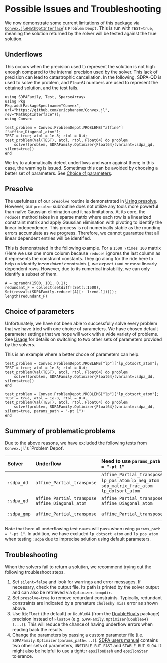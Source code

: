 # Possible Issues and Troubleshooting

We now demonstrate some current limitations of this package via [`Convex.jl#MathOptInterface`](https://github.com/ericphanson/Convex.jl/tree/MathOptInterface)'s `Problem Deopt`. This is run with `TEST=true`, meaning the solution returned by the solver will be tested against the true solution. 

## Underflows

This occurs when the precision used to represent the solution is not high enough compared to the internal precision used by the solver. This lack of precision can lead to catastrophic cancellation. In the following, SDPA-QD is used to solve the problem, and `Float64` numbers are used to represent the obtained solution, and the test fails.

```@setup convex
using SDPAFamily, Test, SparseArrays
using Pkg
Pkg.add(PackageSpec(name="Convex", url="https://github.com/ericphanson/Convex.jl", rev="MathOptInterface"));
using Convex
```
```@repl convex
test_problem = Convex.ProblemDepot.PROBLEMS["affine"]["affine_Diagonal_atom"];
TEST = true; atol = 1e-3; rtol = 0.0;
test_problem(Val(TEST), atol, rtol, Float64) do problem
    solve!(problem, SDPAFamily.Optimizer{Float64}(variant=:sdpa_qd, silent=true))
end
```

We try to automatically detect underflows and warn against them; in this case, the warning is issued. Sometimes this can be avoided by choosing a better set of parameters. See [Choice of parameters](@ref).

## Presolve

The usefulness of our `presolve` routine is demonstrated in [Using presolve](@ref). However, our `presolve` subroutine does not utilize any tools more powerful than naïve Gaussian elimination and it has limitations. At its core, the `reduce!` method takes in a sparse matrix where each row is a linearized constraint matrix and apply Gaussian elimination with pivoting to identify the linear independence. This process is not numerically stable as the rounding errors accumulate as we progress. Therefore, we cannot guarantee that all linear dependent entries will be identified. 

This is demonstrated in the following example. For a ``1500 \times 100`` matrix (Here we use one more column because `reduce!` ignores the last column as it represents the constraint constants. They go along for the ride here to help us identify _inconsistent_ constraints.), we expect ``1400`` or more linearly dependent rows. However, due to its numerical instability, we can only identify a subset of them. 

```@repl convex
A = sprandn(1500, 101, 0.1);
redundant_F = collect(setdiff!(Set(1:1500), Set(rowvals(SDPAFamily.reduce!(A)[:, 1:end-1]))));
length(redundant_F)
```

## Choice of parameters

Unfortunately, we have not been able to successfully solve every problem that we have tried with one choice of parameters. We have chosen default parameter settings that we hope will work with a wide variety of problems. See [Usage](@ref) for details on switching to two other sets of parameters provided by the solvers. 

This is an example where a better choice of parameters can help. 

```@repl convex
test_problem = Convex.ProblemDepot.PROBLEMS["lp"]["lp_dotsort_atom"];
TEST = true; atol = 1e-3; rtol = 0.0;
test_problem(Val(TEST), atol, rtol, Float64) do problem
    solve!(problem, SDPAFamily.Optimizer{Float64}(variant=:sdpa_dd, silent=true))
end
```
```@repl convex
test_problem = Convex.ProblemDepot.PROBLEMS["lp"]["lp_dotsort_atom"];
TEST = true; atol = 1e-3; rtol = 0.0;
test_problem(Val(TEST), atol, rtol, Float64) do problem
    solve!(problem, SDPAFamily.Optimizer{Float64}(variant=:sdpa_dd, silent=true, params_path = "-pt 1"))
end
```

## Summary of problematic problems

Due to the above reasons, we have excluded the following tests from `Convex.jl`'s `Problem Depot'.

| Solver      | Underflow                                         | Need to use `params_path = "-pt 1"`                          | Presolve disabled due to long runtime                  |
| :---------- | :------------------------------------------------ | :----------------------------------------------------------- | :----------------------------------------------------- |
| `:sdpa_dd`  | `affine_Partial_transpose`                        | `affine_Partial_transpose` `lp_pos_atom` `lp_neg_atom` `sdp_matrix_frac_atom` `lp_dotsort_atom` | `affine_Partial_transpose` `lp_min_atom` `lp_max_atom` |
| `:sdpa_qd`  | `affine_Partial_transpose` `affine_Diagonal_atom` | `affine_Partial_transpose` `affine_Diagonal_atom`            | `affine_Partial_transpose` `lp_min_atom` `lp_max_atom` |
| `:sdpa_gmp` | `affine_Partial_transpose`                        | `affine_Partial_transpose`                                   | `affine_Partial_transpose` `lp_min_atom` `lp_max_atom` |

Note that here all underflowing test cases will pass when using `params_path = "-pt 1"`. In addition, we have excluded `lp_dotsort_atom` and `lp_pos_atom` when testing `:sdpa` due to imprecise solution using default parameters.

## Troubleshooting

When the solvers fail to return a solution, we recommend trying out the following troubleshoot steps.

1. Set `silent=false` and look for warnings and error messages. If necessary, check the output file. Its path is printed by the solver output and can also be retrieved via `Optimizer.tempdir`.
2. Set `presolve=true` to remove redundant constraints. Typically, redundant constraints are indicated by a premature `cholesky miss` error as shown above.
3. Use `BigFloat` (the default) or `Double64` (from the [DoubleFloats](https://github.com/JuliaMath/DoubleFloats.jl) package) precision instead of `Float64` (e.g. `SDPAFamily.Optimizer{Double64}(...)`). This will reduce the chance of having underflow errors when reading back the results. 
4. Change the parameters by passing a custom parameter file (i.e. `SDPAFamily.Optimizer(params_path=...)`). [SDPA users manual](https://sourceforge.net/projects/sdpa/files/sdpa/sdpa.7.1.1.manual.20080618.pdf) contains two other sets of parameters, `UNSTABLE_BUT_FAST` and `STABLE_BUT_SLOW`. It might also be helpful to use a tighter `epsilonDash` and `epsilonStar` tolerance.